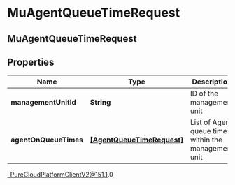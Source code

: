 # MuAgentQueueTimeRequest

## MuAgentQueueTimeRequest

## Properties

|Name | Type | Description | Notes|
|------------ | ------------- | ------------- | -------------|
| **managementUnitId** | **String** | ID of the management unit | |
| **agentOnQueueTimes** | [**[AgentQueueTimeRequest]**](AgentQueueTimeRequest) | List of Agent queue times within the management unit | |



_PureCloudPlatformClientV2@151.1.0_
